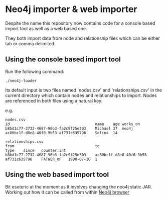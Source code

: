 # Neo4j importer & web importer

Despite the name this repository now contains code for a console based import tool as well as a web based one.

They both import data from node and relationship files which can be either tab or comma delimited.

## Using the console based import tool

Run the following command:

    ./neo4j-loader

Its default input is two files named 'nodes.csv' and 'relationships.csv' in the current directory which contain nodes and relationships to import. Nodes are referenced in both files using a natural key.

e.g.

	nodes.csv	
	id   									name    age works_on
	b8bd1c77-2732-4687-96b3-fa2c9f25e303    Michael 37  neo4j
	ac80bc1f-d8e8-40f0-9b53-af731c635796    Selina  14
	
	relationships.csv
	from 									to 										type    since   counter:int
	b8bd1c77-2732-4687-96b3-fa2c9f25e303    ac80bc1f-d8e8-40f0-9b53-af731c635796    FATHER_OF   1998-07-10  1

## Using the web based import tool

Bit esoteric at the moment as it involves changing the neo4j static JAR. Working out how it can be called from within [Neo4j browser](https://github.com/neo4j/neo4j-browser)